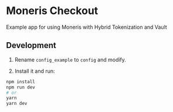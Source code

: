 # Moneris Checkout

Example app for using Moneris with Hybrid Tokenization and Vault 

## Development

1. Rename `config_example` to `config` and modify.

1. Install it and run:

```bash
npm install
npm run dev
# or
yarn
yarn dev
```
